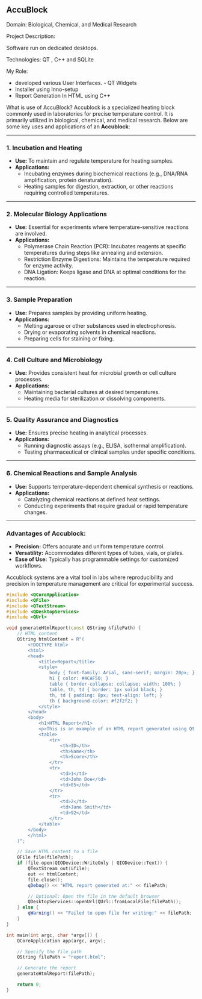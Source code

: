 ## AccuBlock
Domain: Biological, Chemical, and Medical Research

Project Description:

Software run on dedicated desktops.

Technologies:
    QT , C++ and SQLite

My Role:
- developed various User Interfaces. - QT Widgets
- Installer using Inno-setup 
- Report Generation In HTML using C++

What is use of AccuBlock?
Accublock is a specialized heating block commonly used in laboratories for precise temperature control. It is primarily utilized in biological, chemical, and medical research. Below are some key uses and applications of an **Accublock**:

---

### **1. Incubation and Heating**
- **Use:** To maintain and regulate temperature for heating samples.
- **Applications:**
  - Incubating enzymes during biochemical reactions (e.g., DNA/RNA amplification, protein denaturation).
  - Heating samples for digestion, extraction, or other reactions requiring controlled temperatures.

---

### **2. Molecular Biology Applications**
- **Use:** Essential for experiments where temperature-sensitive reactions are involved.
- **Applications:**
  - Polymerase Chain Reaction (PCR): Incubates reagents at specific temperatures during steps like annealing and extension.
  - Restriction Enzyme Digestions: Maintains the temperature required for enzyme activity.
  - DNA Ligation: Keeps ligase and DNA at optimal conditions for the reaction.

---

### **3. Sample Preparation**
- **Use:** Prepares samples by providing uniform heating.
- **Applications:**
  - Melting agarose or other substances used in electrophoresis.
  - Drying or evaporating solvents in chemical reactions.
  - Preparing cells for staining or fixing.

---

### **4. Cell Culture and Microbiology**
- **Use:** Provides consistent heat for microbial growth or cell culture processes.
- **Applications:**
  - Maintaining bacterial cultures at desired temperatures.
  - Heating media for sterilization or dissolving components.

---

### **5. Quality Assurance and Diagnostics**
- **Use:** Ensures precise heating in analytical processes.
- **Applications:**
  - Running diagnostic assays (e.g., ELISA, isothermal amplification).
  - Testing pharmaceutical or clinical samples under specific conditions.

---

### **6. Chemical Reactions and Sample Analysis**
- **Use:** Supports temperature-dependent chemical synthesis or reactions.
- **Applications:**
  - Catalyzing chemical reactions at defined heat settings.
  - Conducting experiments that require gradual or rapid temperature changes.

---

### **Advantages of Accublock:**
- **Precision:** Offers accurate and uniform temperature control.
- **Versatility:** Accommodates different types of tubes, vials, or plates.
- **Ease of Use:** Typically has programmable settings for customized workflows.

Accublock systems are a vital tool in labs where reproducibility and precision in temperature management are critical for experimental success.


```c++
#include <QCoreApplication>
#include <QFile>
#include <QTextStream>
#include <QDesktopServices>
#include <QUrl>

void generateHtmlReport(const QString &filePath) {
    // HTML content
    QString htmlContent = R"(
        <!DOCTYPE html>
        <html>
        <head>
            <title>Report</title>
            <style>
                body { font-family: Arial, sans-serif; margin: 20px; }
                h1 { color: #4CAF50; }
                table { border-collapse: collapse; width: 100%; }
                table, th, td { border: 1px solid black; }
                th, td { padding: 8px; text-align: left; }
                th { background-color: #f2f2f2; }
            </style>
        </head>
        <body>
            <h1>HTML Report</h1>
            <p>This is an example of an HTML report generated using Qt and C++.</p>
            <table>
                <tr>
                    <th>ID</th>
                    <th>Name</th>
                    <th>Score</th>
                </tr>
                <tr>
                    <td>1</td>
                    <td>John Doe</td>
                    <td>85</td>
                </tr>
                <tr>
                    <td>2</td>
                    <td>Jane Smith</td>
                    <td>92</td>
                </tr>
            </table>
        </body>
        </html>
    )";

    // Save HTML content to a file
    QFile file(filePath);
    if (file.open(QIODevice::WriteOnly | QIODevice::Text)) {
        QTextStream out(&file);
        out << htmlContent;
        file.close();
        qDebug() << "HTML report generated at:" << filePath;

        // Optional: Open the file in the default browser
        QDesktopServices::openUrl(QUrl::fromLocalFile(filePath));
    } else {
        qWarning() << "Failed to open file for writing:" << filePath;
    }
}

int main(int argc, char *argv[]) {
    QCoreApplication app(argc, argv);

    // Specify the file path
    QString filePath = "report.html";

    // Generate the report
    generateHtmlReport(filePath);

    return 0;
}

```


